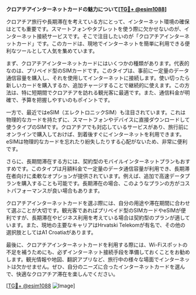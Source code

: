 **クロアチアインターネットカードの魅力について[[TG💪+ @esim1088](https://t.me/s/esim1088)]**

クロアチア旅行や長期滞在を考えている方にとって、インターネット環境の確保はとても重要です。スマートフォンやタブレットを使う際に欠かせないのが、インターネット接続サービスです。そこで注目したいのが「クロアチアインターネットカード」です。このカードは、現地でインターネットを簡単に利用できる便利なツールとして人気を集めています。

まず、クロアチアインターネットカードにはいくつかの種類があります。代表的なのは、プリペイド型のSIMカードです。このタイプは、事前に一定量のデータ通信容量を購入し、それを使用してインターネットに接続します。使い切ったら新しいカードを購入するか、追加チャージすることで継続的に使えます。この方法は、特に短期間でクロアチアを訪れる観光客に最適です。また、通信料金が明確で、予算を把握しやすいのもポイントです。

一方で、最近ではeSIM（エレクトロニックSIM）も注目されています。これは物理的なカードを持たずに、スマートフォンやデバイスに直接ダウンロードして使うタイプのSIMです。クロアチアでも対応しているサービスがあり、旅行前にオンラインで購入しておけば、到着後すぐにインターネットを利用できます。eSIMは物理的なカードを忘れたり紛失したりする心配がないため、非常に便利です。

さらに、長期間滞在する方には、契約型のモバイルインターネットプランもおすすめです。このタイプは月額料金で一定量のデータ通信容量が利用でき、長期滞在者向けに柔軟なオプションが提供されています。例えば、追加で高速データプランを購入することも可能です。長期滞在の場合、このようなプランの方がコストパフォーマンスが良い場合もあります。

クロアチアインターネットカードを選ぶ際には、自分の用途や滞在期間に合わせて選ぶことが大切です。観光客であればプリペイド型のSIMカードやeSIMが便利ですが、長期滞在やビジネス利用を考えている場合は契約型のプランが適しています。また、現地の主要なキャリアはHrvatski Telekomが有名で、その他の選択肢としてはA1 Croatiaがあります。

最後に、クロアチアインターネットカードを利用する際には、Wi-Fiスポットの不足を補うためにも、必ずインターネット接続手段を準備しておくことをお勧めします。観光情報や地図、翻訳アプリなど、旅行中の様々な場面でインターネットは欠かせません。ぜひ、自分のニーズに合ったインターネットカードを選んで、快適なクロアチア滞在を楽しんでください。

[[TG💪+ @esim1088](https://t.me/s/esim1088) ![Image](https://i.postimg.cc/Y0z9fWf4/image.png)]